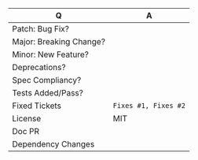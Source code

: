 <!--
Before making a PR please make sure to read our contributing guidelines
https://github.com/babel/babel/blob/master/CONTRIBUTING.md

For any issue references: Add a comma-separated list of a [closing word](https://help.github.com/articles/closing-issues-via-commit-messages/) followed by the ticket number fixed by the PR
-->

| Q                        | A <!--(yes/no) -->
| ------------------------ | ---
| Patch: Bug Fix?          |
| Major: Breaking Change?  |
| Minor: New Feature?      |
| Deprecations?            |
| Spec Compliancy?         |
| Tests Added/Pass?        |
| Fixed Tickets            | `Fixes #1, Fixes #2` <!-- rm the quotes to link the issues -->
| License                  | MIT
| Doc PR                   | <!-- if yes, add `[skip ci]` to your commit message to skip CI builds -->
| Dependency Changes       |

<!-- Describe your changes below in as much detail as possible -->